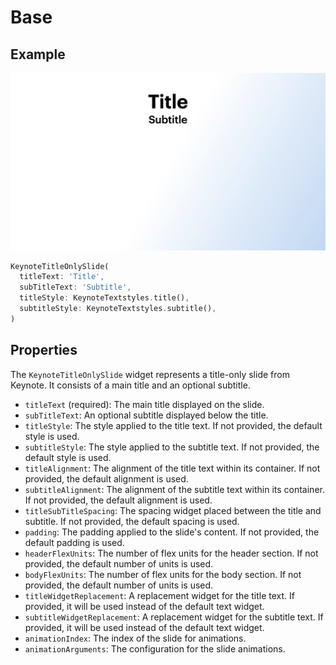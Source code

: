 # Base

## Example

![Title Only slide](../img/title_only_base.png)

```dart
KeynoteTitleOnlySlide(
  titleText: 'Title',
  subTitleText: 'Subtitle',
  titleStyle: KeynoteTextstyles.title(),
  subtitleStyle: KeynoteTextstyles.subtitle(),
)
```

## Properties

The `KeynoteTitleOnlySlide` widget represents a title-only slide from Keynote. It consists of a main title and an optional subtitle.

- `titleText` (required): The main title displayed on the slide.
- `subTitleText`: An optional subtitle displayed below the title.
- `titleStyle`: The style applied to the title text. If not provided, the default style is used.
- `subtitleStyle`: The style applied to the subtitle text. If not provided, the default style is used.
- `titleAlignment`: The alignment of the title text within its container. If not provided, the default alignment is used.
- `subtitleAlignment`: The alignment of the subtitle text within its container. If not provided, the default alignment is used.
- `titleSubTitleSpacing`: The spacing widget placed between the title and subtitle. If not provided, the default spacing is used.
- `padding`: The padding applied to the slide's content. If not provided, the default padding is used.
- `headerFlexUnits`: The number of flex units for the header section. If not provided, the default number of units is used.
- `bodyFlexUnits`: The number of flex units for the body section. If not provided, the default number of units is used.
- `titleWidgetReplacement`: A replacement widget for the title text. If provided, it will be used instead of the default text widget.
- `subtitleWidgetReplacement`: A replacement widget for the subtitle text. If provided, it will be used instead of the default text widget.
- `animationIndex`: The index of the slide for animations.
- `animationArguments`: The configuration for the slide animations.
